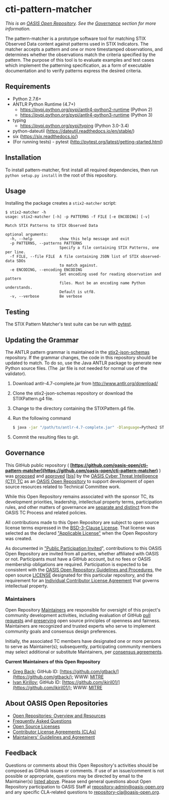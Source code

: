 # cti-pattern-matcher

*This is an [OASIS Open Repository](https://www.oasis-open.org/resources/open-repositories/). See the [Governance](#governance) section for more information.*

The pattern-matcher is a prototype software tool for matching STIX Observed Data content against patterns used in STIX Indicators. The matcher accepts a pattern and one or more timestamped observations, and determines whether the observations match the criteria specified by the pattern. The purpose of this tool is to evaluate examples and test cases which implement the patterning specification, as a form of executable documentation and to verify patterns express the desired criteria.

## Requirements

* Python 2.7.6+
* ANTLR Python Runtime (4.7+)
    * https://pypi.python.org/pypi/antlr4-python2-runtime (Python 2)
    * https://pypi.python.org/pypi/antlr4-python3-runtime (Python 3)
* typing
    * https://pypi.python.org/pypi/typing (Python 3.0-3.4)
* python-dateutil (https://dateutil.readthedocs.io/en/stable/)
* six (https://six.readthedocs.io/)
* (For running tests) - pytest (http://pytest.org/latest/getting-started.html)

## Installation

To install pattern-matcher, first install all required dependencies, then run `python setup.py install` in the root of this repository.

## Usage
Installing the package creates a `stix2-matcher` script:

```
$ stix2-matcher -h
usage: stix2-matcher [-h] -p PATTERNS -f FILE [-e ENCODING] [-v]

Match STIX Patterns to STIX Observed Data

optional arguments:
  -h, --help            show this help message and exit
  -p PATTERNS, --patterns PATTERNS
                        Specify a file containing STIX Patterns, one per line.
  -f FILE, --file FILE  A file containing JSON list of STIX observed-data SDOs
                        to match against.
  -e ENCODING, --encoding ENCODING
                        Set encoding used for reading observation and pattern
                        files. Must be an encoding name Python understands.
                        Default is utf8.
  -v, --verbose         Be verbose
```

## Testing

The STIX Pattern Matcher's test suite can be run with
[pytest](http://pytest.org).

## Updating the Grammar

The ANTLR pattern grammar is maintained in the
[stix2-json-schemas](https://github.com/oasis-open/cti-stix2-json-schemas/blob/master/pattern_grammar/STIXPattern.g4)
repository. If the grammar changes, the code in this repository should be
updated to match. To do so, use the Java ANTLR package to generate new Python
source files. (The .jar file is not needed for normal use of the validator).

1. Download antlr-4.7-complete.jar from http://www.antlr.org/download/
2. Clone the stix2-json-schemas repository or download the STIXPattern.g4 file.
3. Change to the directory containing the STIXPattern.g4 file.
4. Run the following command

    ```bash
    $ java -jar "/path/to/antlr-4.7-complete.jar" -Dlanguage=Python2 STIXPattern.g4 -o /path/to/cti-pattern-matcher/stix2matcher/grammars
    ```

5. Commit the resulting files to git.

## Governance

This GitHub public repository ( **[https://github.com/oasis-open/cti-pattern-matcher](https://github.com/oasis-open/cti-pattern-matcher)** ) was [proposed](https://lists.oasis-open.org/archives/cti/201610/msg00106.html) and [approved](https://lists.oasis-open.org/archives/cti/201610/msg00126.html) [[bis](https://issues.oasis-open.org/browse/TCADMIN-2477)] by the [OASIS Cyber Threat Intelligence (CTI) TC](https://www.oasis-open.org/committees/cti/) as an [OASIS Open Repository](https://www.oasis-open.org/resources/open-repositories/) to support development of open source resources related to Technical Committee work.

While this Open Repository remains associated with the sponsor TC, its development priorities, leadership, intellectual property terms, participation rules, and other matters of governance are [separate and distinct](https://github.com/oasis-open/cti-pattern-matcher/blob/master/CONTRIBUTING.md#governance-distinct-from-oasis-tc-process) from the OASIS TC Process and related policies.

All contributions made to this Open Repository are subject to open source license terms expressed in the [BSD-3-Clause License](https://www.oasis-open.org/sites/www.oasis-open.org/files/BSD-3-Clause.txt). That license was selected as the declared ["Applicable License"](https://www.oasis-open.org/resources/open-repositories/licenses) when the Open Repository was created.

As documented in ["Public Participation Invited](https://github.com/oasis-open/cti-pattern-matcher/blob/master/CONTRIBUTING.md#public-participation-invited)", contributions to this OASIS Open Repository are invited from all parties, whether affiliated with OASIS or not. Participants must have a GitHub account, but no fees or OASIS membership obligations are required. Participation is expected to be consistent with the [OASIS Open Repository Guidelines and Procedures](https://www.oasis-open.org/policies-guidelines/open-repositories), the open source [LICENSE](https://github.com/oasis-open/cti-pattern-matcher/blob/master/LICENSE) designated for this particular repository, and the requirement for an [Individual Contributor License Agreement](https://www.oasis-open.org/resources/open-repositories/cla/individual-cla) that governs intellectual property.

### <a id="maintainers">Maintainers</a>

Open Repository [Maintainers](https://www.oasis-open.org/resources/open-repositories/maintainers-guide) are responsible for oversight of this project's community development activities, including evaluation of GitHub [pull requests](https://github.com/oasis-open/cti-pattern-matcher/blob/master/CONTRIBUTING.md#fork-and-pull-collaboration-model) and [preserving](https://www.oasis-open.org/policies-guidelines/open-repositories#repositoryManagement) open source principles of openness and fairness. Maintainers are recognized and trusted experts who serve to implement community goals and consensus design preferences.

Initially, the associated TC members have designated one or more persons to serve as Maintainer(s); subsequently, participating community members may select additional or substitute Maintainers, per [consensus agreements](https://www.oasis-open.org/resources/open-repositories/maintainers-guide#additionalMaintainers).

**<a id="currentMaintainers">Current Maintainers of this Open Repository</a>**

 * [Greg Back](mailto:gback@mitre.org); GitHub ID: [https://github.com/gtback/](https://github.com/gtback/); WWW: [MITRE](https://www.mitre.org/)
 * [Ivan Kirillov](mailto:ikirillov@mitre.org); GitHub ID: [https://github.com/ikiril01/](https://github.com/ikiril01/); WWW: [MITRE](https://www.mitre.org/)

## <a id="aboutOpenRepos">About OASIS Open Repositories</a>

 * [Open Repositories: Overview and Resources](https://www.oasis-open.org/resources/open-repositories/)
 * [Frequently Asked Questions](https://www.oasis-open.org/resources/open-repositories/faq)
 * [Open Source Licenses](https://www.oasis-open.org/resources/open-repositories/licenses)
 * [Contributor License Agreements (CLAs)](https://www.oasis-open.org/resources/open-repositories/cla)
 * [Maintainers' Guidelines and Agreement](https://www.oasis-open.org/resources/open-repositories/maintainers-guide)

## <a id="feedback">Feedback</a>

Questions or comments about this Open Repository's activities should be composed as GitHub issues or comments. If use of an issue/comment is not possible or appropriate, questions may be directed by email to the Maintainer(s) [listed above](#currentMaintainers). Please send general questions about Open Repository participation to OASIS Staff at [repository-admin@oasis-open.org](mailto:repository-admin@oasis-open.org) and any specific CLA-related questions to [repository-cla@oasis-open.org](mailto:repository-cla@oasis-open.org).
